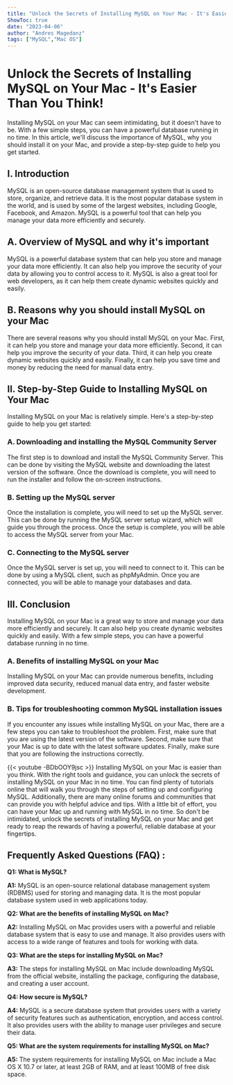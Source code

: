 ```yaml
---
title: "Unlock the Secrets of Installing MySQL on Your Mac - It's Easier Than You Think!"
ShowToc: true 
date: "2023-04-06"
author: "Andres Magedanz" 
tags: ["MySQL","Mac OS"]
---
```

# Unlock the Secrets of Installing MySQL on Your Mac - It's Easier Than You Think!

Installing MySQL on your Mac can seem intimidating, but it doesn't have to be. With a few simple steps, you can have a powerful database running in no time. In this article, we'll discuss the importance of MySQL, why you should install it on your Mac, and provide a step-by-step guide to help you get started.

## I. Introduction 

MySQL is an open-source database management system that is used to store, organize, and retrieve data. It is the most popular database system in the world, and is used by some of the largest websites, including Google, Facebook, and Amazon. MySQL is a powerful tool that can help you manage your data more efficiently and securely.

## A. Overview of MySQL and why it's important 

MySQL is a powerful database system that can help you store and manage your data more efficiently. It can also help you improve the security of your data by allowing you to control access to it. MySQL is also a great tool for web developers, as it can help them create dynamic websites quickly and easily.

## B. Reasons why you should install MySQL on your Mac 

There are several reasons why you should install MySQL on your Mac. First, it can help you store and manage your data more efficiently. Second, it can help you improve the security of your data. Third, it can help you create dynamic websites quickly and easily. Finally, it can help you save time and money by reducing the need for manual data entry.

## II. Step-by-Step Guide to Installing MySQL on Your Mac 

Installing MySQL on your Mac is relatively simple. Here's a step-by-step guide to help you get started: 

### A. Downloading and installing the MySQL Community Server 

The first step is to download and install the MySQL Community Server. This can be done by visiting the MySQL website and downloading the latest version of the software. Once the download is complete, you will need to run the installer and follow the on-screen instructions. 

### B. Setting up the MySQL server 

Once the installation is complete, you will need to set up the MySQL server. This can be done by running the MySQL server setup wizard, which will guide you through the process. Once the setup is complete, you will be able to access the MySQL server from your Mac. 

### C. Connecting to the MySQL server 

Once the MySQL server is set up, you will need to connect to it. This can be done by using a MySQL client, such as phpMyAdmin. Once you are connected, you will be able to manage your databases and data. 

## III. Conclusion 

Installing MySQL on your Mac is a great way to store and manage your data more efficiently and securely. It can also help you create dynamic websites quickly and easily. With a few simple steps, you can have a powerful database running in no time. 

### A. Benefits of installing MySQL on your Mac 

Installing MySQL on your Mac can provide numerous benefits, including improved data security, reduced manual data entry, and faster website development. 

### B. Tips for troubleshooting common MySQL installation issues 

If you encounter any issues while installing MySQL on your Mac, there are a few steps you can take to troubleshoot the problem. First, make sure that you are using the latest version of the software. Second, make sure that your Mac is up to date with the latest software updates. Finally, make sure that you are following the instructions correctly.

{{< youtube -BDbOOY9jsc >}} 
Installing MySQL on your Mac is easier than you think. With the right tools and guidance, you can unlock the secrets of installing MySQL on your Mac in no time. You can find plenty of tutorials online that will walk you through the steps of setting up and configuring MySQL. Additionally, there are many online forums and communities that can provide you with helpful advice and tips. With a little bit of effort, you can have your Mac up and running with MySQL in no time. So don't be intimidated, unlock the secrets of installing MySQL on your Mac and get ready to reap the rewards of having a powerful, reliable database at your fingertips.

## Frequently Asked Questions (FAQ) :
**Q1: What is MySQL?**

**A1:** MySQL is an open-source relational database management system (RDBMS) used for storing and managing data. It is the most popular database system used in web applications today.

**Q2: What are the benefits of installing MySQL on Mac?**

**A2:** Installing MySQL on Mac provides users with a powerful and reliable database system that is easy to use and manage. It also provides users with access to a wide range of features and tools for working with data.

**Q3: What are the steps for installing MySQL on Mac?**

**A3:** The steps for installing MySQL on Mac include downloading MySQL from the official website, installing the package, configuring the database, and creating a user account. 

**Q4: How secure is MySQL?**

**A4:** MySQL is a secure database system that provides users with a variety of security features such as authentication, encryption, and access control. It also provides users with the ability to manage user privileges and secure their data. 

**Q5: What are the system requirements for installing MySQL on Mac?**

**A5:** The system requirements for installing MySQL on Mac include a Mac OS X 10.7 or later, at least 2GB of RAM, and at least 100MB of free disk space.






